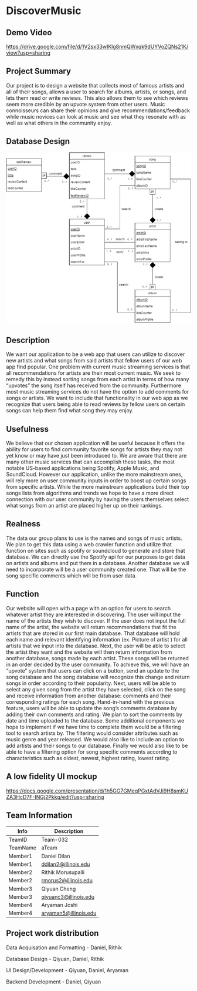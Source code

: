 # DiscoverMusic

## Demo Video

https://drive.google.com/file/d/1V2sx33wIKlg8nmQWxqk9dUYVoZQNs21K/view?usp=sharing

## Project Summary
Our project is to design a website that collects most of famous artists and all of their songs, allows a user to search for albums, artists, or songs, and lets them read or write reviews. This also allows them to see which reviews seem more credible by an upvote system from other users. Music connoisseurs can share their opinions and give recommendations/feedback while music novices can look at music and see what they resonate with as well as what others in the community enjoy.


## Database Design

![avatar](/database_design/ER-Diagram.jpg)


## Description

We want our application to be a web app that users can utilize to discover new artists and what songs from said artists that fellow users of our web app find popular. One problem with current music streaming services is that all recommendations for artists are their most current music. We seek to remedy this by instead sorting songs from each artist in terms of how many “upvotes” the song itself has received from the community. Furthermore most music streaming services do not have the option to add comments for songs or artists. We want to include that functionality in our web app as we recognize that users being able to read reviews by fellow users on certain songs can help them find what song they may enjoy.


## Usefulness

We believe that our chosen application will be useful because it offers the ability for users to find community favorite songs for artists they may not yet know or may have just been introduced to. We are aware that there are many other music services that can accomplish these tasks, the most notable US-based applications being Spotify, Apple Music, and SoundCloud. However our application, unlike the more mainstream ones, will rely more on user community inputs in order to boost up certain songs from specific artists. While the more mainstream applications build their top songs lists from algorithms and trends we hope to have a more direct connection with our user community by having the users themselves select what songs from an artist are placed higher up on their rankings. 
	

## Realness

The data our group plans to use is the names and songs of music artists. We plan to get this data using a web crawler function and utilize that function on sites such as spotify or soundcloud to generate and store that database. We can directly use the Spotify api for our purposes to get data on artists and albums and put them in a database. Another database we will need to incorporate will be a user community created one. That will be the song specific comments which will be from user data.
 

## Function

Our website will open with a page with an option for users to search whatever artist they are interested in discovering. The user will input the name of the artists they wish to discover. If the user does not input the full name of the artist, the website will return recommendations that fit the artists that are stored in our first main database. That database will hold each name and relevant identifying information (ex. Picture of artist ) for all artists that we input into the database. Next, the user will be able to select the artist they want and the website will then return information from another database, songs made by each artist. These songs will be returned in an order decided by the user community. To achieve this, we will have an “upvote” system that users can click on a button, send an update to the song database and the song database will recognize this change and return songs in order according to their popularity. Next, users will be able to select any given song from the artist they have selected, click on the song and receive information from another database: comments and their corresponding ratings for each song. Hand-in-hand with the previous feature, users will be able to update the song’s comments database by adding their own comments and rating. We plan to sort the comments by date and time uploaded to the database. Some additional components we hope to implement if we have time to complete them would be a filtering tool to search artists by. The filtering would consider attributes such as music genre and year released. We would also like to include an option to add artists and their songs to our database. Finally we would also like to be able to have a filtering option for song specific comments according to characteristics such as oldest, newest, highest rating, lowest rating. 
 

## A low fidelity UI mockup

https://docs.google.com/presentation/d/1h5GG7GMeqPGxtAdVJi9H8smKUZA3HcD7F-INGj2Pkkg/edit?usp=sharing


## Team Information

|   Info      |        Description     |
| ----------- | ---------------------- |
| TeamID      |         Team-032       |
| TeamName    |          aTeam         |
| Member1     |      Daniel Dilan      |
| Member1     |  ddilan2@illinois.edu  |
| Member2     |   Rithik Morusupalli   |
| Member2     |  rmorus2@illinois.edu  |
| Member3     |      Qiyuan Cheng      |
| Member3     | qiyuanc3@illinois.edu  |
| Member4     |     Aryaman Joshi      |
| Member4     | aryaman5@illinois.edu  |


## Project work distribution

Data Acquisation and Formatting - Daniel, Rithik

Database Design - Qiyuan, Daniel, Rithik

UI Design/Development - Qiyuan, Daniel, Aryaman

Backend Development - Daniel, Qiyuan